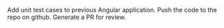 Add unit test cases to previous Angular application. Push the code to the repo on github. Generate a PR for review.